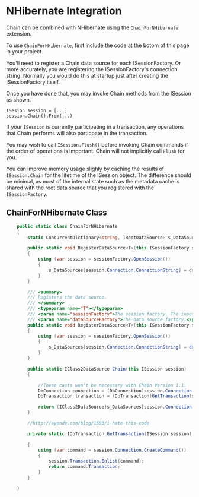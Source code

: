 ﻿# NHibernate Integration

Chain can be combined with NHibernate using the `ChainForNHibernate` extension.

To use `ChainForNHibernate`, first include the code at the botom of this page in your project. 

You'll need to register a Chain data source for each ISessionFactory. Or more accurately, you are registering the ISessionFactory's connection string. Normally you would do this at startup just after creating the ISessionFactory itself.

Once you have done that, you may invoke Chain methods from the ISession as shown.

    ISesion session = [...]
    session.Chain().From(...)

If your `ISession` is currently participating in a transaction, any operations that Chain performs will also particpate in the transaction.

You may wish to call `ISession.Flush()` before invoking Chain commands if the order of operations is important. Chain will not implicitly call `Flush` for you.

You can improve memory usage slighly by caching the results of `ISession.Chain` for the lifetime of the ISession object. The difference should be minimal, as most of the internal state such as the metadata cache is shared with the root data source that you registered with the `ISessionFactory`. 

## ChainForNHibernate Class

```csharp
    public static class ChainForNHibernate
    {
        static ConcurrentDictionary<string, IRootDataSource> s_DataSources = new ConcurrentDictionary<string, IRootDataSource>();

        public static void RegisterDataSource<T>(this ISessionFactory sessionFactory, T dataSource) where T : IRootDataSource, IClass2DataSource
        {
            using (var session = sessionFactory.OpenSession())
            {
                s_DataSources[session.Connection.ConnectionString] = dataSource;
            }
        }

        /// <summary>
        /// Registers the data source.
        /// </summary>
        /// <typeparam name="T"></typeparam>
        /// <param name="sessionFactory">The session factory. The input parameter is a connection string extracted from the session factory.</param>
        /// <param name="dataSourceFactory">The data source factory.</param>
        public static void RegisterDataSource<T>(this ISessionFactory sessionFactory, Func<string, T> dataSourceFactory) where T : IRootDataSource, IClass2DataSource
        {
            using (var session = sessionFactory.OpenSession())
            {
                s_DataSources[session.Connection.ConnectionString] = dataSourceFactory(session.Connection.ConnectionString);
            }
        }

        public static IClass2DataSource Chain(this ISession session)
        {

            //These casts won't be necessary with Chain Version 1.1.
            DbConnection connection = (DbConnection)session.Connection;
            DbTransaction transaction = (DbTransaction)GetTransaction(session);

            return (IClass2DataSource)s_DataSources[session.Connection.ConnectionString].CreateOpenDataSource(connection, transaction);
        }

        //http://ayende.com/blog/1583/i-hate-this-code

        private static IDbTransaction GetTransaction(ISession session)

        {
            using (var command = session.Connection.CreateCommand())
            {
                session.Transaction.Enlist(command);
                return command.Transaction;
            }
        }

    }
```

